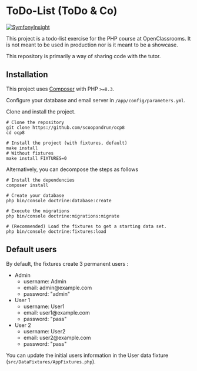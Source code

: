 # ToDo-List (ToDo & Co)

[![SymfonyInsight](https://insight.symfony.com/projects/5745b6bc-f698-4abe-9618-404d1da53406/big.svg)](https://insight.symfony.com/projects/5745b6bc-f698-4abe-9618-404d1da53406)

This project is a todo-list exercise for the PHP course at OpenClassrooms.
It is not meant to be used in production nor is it meant to be a showcase.

This repository is primarily a way of sharing code with the tutor.

## Installation

This project uses [Composer](https://getcomposer.org) with PHP `>=8.3`.

Configure your database and email server in `/app/config/parameters.yml`.

Clone and install the project.

```shell
# Clone the repository
git clone https://github.com/scoopandrun/ocp8
cd ocp8

# Install the project (with fixtures, default)
make install
# Without fixtures
make install FIXTURES=0
```

Alternatively, you can decompose the steps as follows

```shell
# Install the dependencies
composer install

# Create your database
php bin/console doctrine:database:create

# Execute the migrations
php bin/console doctrine:migrations:migrate

# (Recommended) Load the fixtures to get a starting data set.
php bin/console doctrine:fixtures:load
```

## Default users

By default, the fixtures create 3 permanent users :

- Admin
  - username: Admin
  - email: admin<span>@</span>example.com
  - password: "admin"
- User 1
  - username: User1
  - email: user1<span>@</span>example.com
  - password: "pass"
- User 2
  - username: User2
  - email: user2<span>@</span>example.com
  - password: "pass"

You can update the initial users information in the User data fixture (`src/DataFixtures/AppFixtures.php`).
